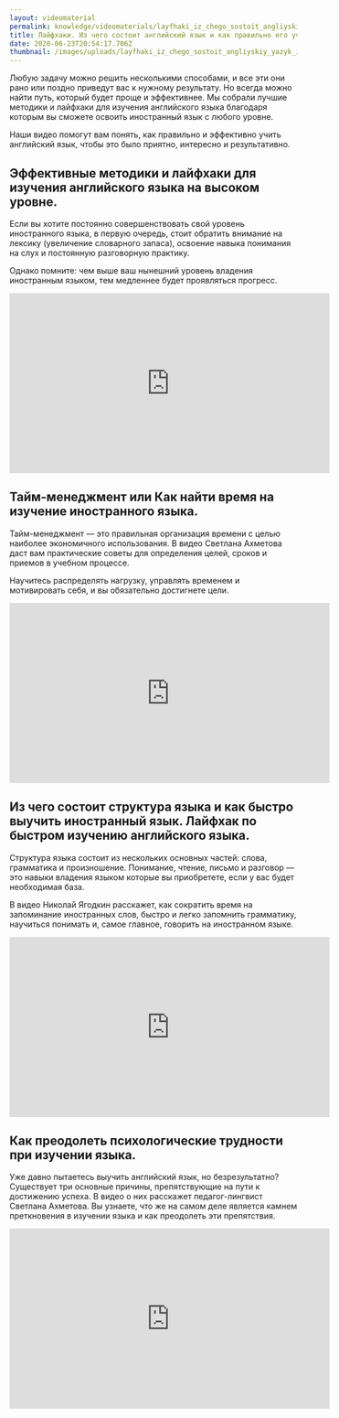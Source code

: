```yaml
---
layout: videomaterial
permalink: knowledge/videomaterials/layfhaki_iz_chego_sostoit_angliyskiy_yazyk_i_kak_pravilno_ego_uchit_chast_1/index.html
title: Лайфхаки. Из чего состоит английский язык и как правильно его учить? часть 1
date: 2020-06-23T20:54:17.706Z
thumbnail: /images/uploads/layfhaki_iz_chego_sostoit_angliyskiy_yazyk_i_kak_pravilno_ego_uchit_chast_1-01.jpg
---
```

Любую задачу можно решить несколькими способами, и все эти они рано или поздно приведут вас к нужному результату. Но всегда можно найти путь, который будет проще и эффективнее. Мы собрали лучшие методики и лайфхаки для изучения английского языка благодаря которым вы сможете освоить иностранный язык с любого уровне.

Наши видео помогут вам понять, как правильно и эффективно учить английский язык, чтобы это было приятно, интересно и результативно.


## Эффективные методики и лайфхаки для изучения английского языка на высоком уровне.

Если вы хотите постоянно совершенствовать свой уровень иностранного языка, в первую очередь, стоит обратить внимание на лексику (увеличение словарного запаса), освоение навыка понимания на слух и постоянную разговорную практику.

Однако помните: чем выше ваш нынешний уровень владения иностранным языком, тем медленнее будет проявляться прогресс.

<iframe width="560" height="315" src="https://www.youtube.com/embed/_MqiL3k5XQg" frameborder="0" allow="accelerometer; autoplay; encrypted-media; gyroscope; picture-in-picture" allowfullscreen></iframe>

## Тайм-менеджмент или Как найти время на изучение иностранного языка.

Тайм-менеджмент — это правильная организация времени с целью наиболее экономичного использования. В видео Светлана Ахметова даст вам практические советы для определения целей, сроков и приемов в учебном процессе.

Научитесь распределять нагрузку, управлять временем и мотивировать себя, и вы обязательно достигнете цели.

<iframe width="560" height="315" src="https://www.youtube.com/embed/1rdOYFYmmDM" frameborder="0" allow="accelerometer; autoplay; encrypted-media; gyroscope; picture-in-picture" allowfullscreen></iframe>

## Из чего состоит структура языка и как быстро выучить иностранный язык. Лайфхак по быстром изучению английского языка.

Структура языка состоит из нескольких основных частей: слова, грамматика и произношение. Понимание, чтение, письмо и разговор — это навыки владения языком которые вы приобретете, если у вас будет необходимая база.

В видео Николай Ягодкин расскажет, как сократить время на запоминание иностранных слов, быстро и легко запомнить грамматику, научиться понимать и, самое главное, говорить на иностранном языке.

<iframe width="560" height="315" src="https://www.youtube.com/embed/yFYxHKvfZXo" frameborder="0" allow="accelerometer; autoplay; encrypted-media; gyroscope; picture-in-picture" allowfullscreen></iframe>

## Как преодолеть психологические трудности при изучении языка.

Уже давно пытаетесь выучить английский язык, но безрезультатно? Существует три основные причины, препятствующие на пути к достижению успеха. В видео о них расскажет педагог-лингвист Светлана Ахметова. Вы узнаете, что же на самом деле является камнем преткновения в изучении языка и как преодолеть эти препятствия.

<iframe width="560" height="315" src="https://www.youtube.com/embed/JsY0R74Zeio" frameborder="0" allow="accelerometer; autoplay; encrypted-media; gyroscope; picture-in-picture" allowfullscreen></iframe>